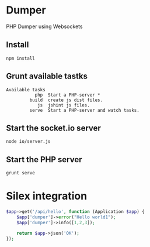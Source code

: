 # Dumper

PHP Dumper using Websockets

## Install
```
npm install
```

## Grunt available tastks
```
Available tasks
           php  Start a PHP-server *
         build  create js dist files.
            js  jshint js files.
         serve  Start a PHP-server and watch tasks.
```

## Start the socket.io server
```
node io/server.js
```

## Start the PHP server
```
grunt serve
```

# Silex integration

```php
$app->get('/api/hello', function (Application $app) {
    $app['dumper']->error("Hello world1");
    $app['dumper']->info([1,2,3]);

    return $app->json('OK');
});
```
